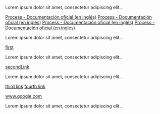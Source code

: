 Lorem ipsum dolor sit amet, consectetur adipiscing elit..

[Process - Documentación oficial (en inglés)](https://nodejs.org/api/process.html)
[Process - Documentación oficial (en inglés)](https://nodejs.org/api/process.html)
[Process - Documentación oficial (en inglés)](https://nodejs.org/api/process.html)
[Process - Documentación oficial (en inglés)](https://nodejs.org/api/process.html)

Lorem ipsum dolor sit amet, consectetur adipiscing elit..

[first](https://facebook.com)

Lorem ipsum dolor sit amet, consectetur adipiscing elit..

[secondLink](http://google.com)

Lorem ipsum dolor sit amet, consectetur adipiscing elit..

[third link](https://googooole.com)
[fourth link](https://paginafantasmita12324fljfljfldjf.com)

www.google.com

Lorem ipsum dolor sit amet, consectetur adipiscing elit..
